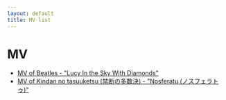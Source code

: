 ```yaml
---
layout: default
title: MV list
---
```


# MV
- [MV of Beatles - "Lucy In the Sky With Diamonds"](/posts/7.html)
- [MV of Kindan no tasuuketsu (禁断の多数決) - "Nosferatu (ノスフェラトゥ)"](/posts/8.html)